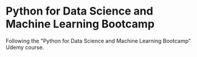 # Python for Data Science and Machine Learning Bootcamp
Following the "Python for Data Science and Machine Learning Bootcamp" Udemy course.
